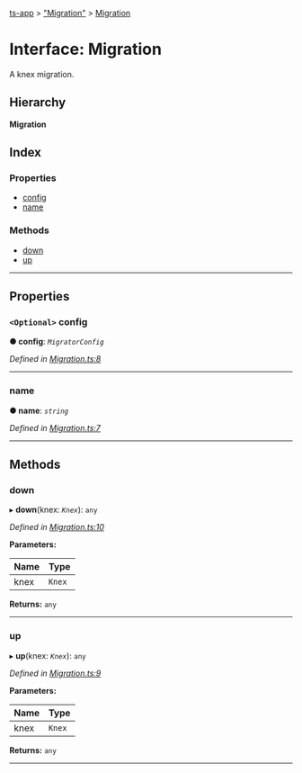 [ts-app](../README.md) > ["Migration"](../modules/_migration_.md) > [Migration](../interfaces/_migration_.migration.md)

# Interface: Migration

A knex migration.

## Hierarchy

**Migration**

## Index

### Properties

* [config](_migration_.migration.md#config)
* [name](_migration_.migration.md#name)

### Methods

* [down](_migration_.migration.md#down)
* [up](_migration_.migration.md#up)

---

## Properties

<a id="config"></a>

### `<Optional>` config

**● config**: *`MigratorConfig`*

*Defined in [Migration.ts:8](https://github.com/jmeyers91/ts-app/blob/ae30f87/src/Migration.ts#L8)*

___
<a id="name"></a>

###  name

**● name**: *`string`*

*Defined in [Migration.ts:7](https://github.com/jmeyers91/ts-app/blob/ae30f87/src/Migration.ts#L7)*

___

## Methods

<a id="down"></a>

###  down

▸ **down**(knex: *`Knex`*): `any`

*Defined in [Migration.ts:10](https://github.com/jmeyers91/ts-app/blob/ae30f87/src/Migration.ts#L10)*

**Parameters:**

| Name | Type |
| ------ | ------ |
| knex | `Knex` |

**Returns:** `any`

___
<a id="up"></a>

###  up

▸ **up**(knex: *`Knex`*): `any`

*Defined in [Migration.ts:9](https://github.com/jmeyers91/ts-app/blob/ae30f87/src/Migration.ts#L9)*

**Parameters:**

| Name | Type |
| ------ | ------ |
| knex | `Knex` |

**Returns:** `any`

___

